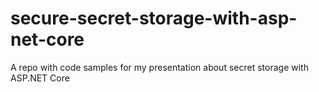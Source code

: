 # secure-secret-storage-with-asp-net-core
A repo with code samples for my presentation about secret storage with ASP.NET Core
